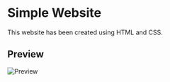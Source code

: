 # Simple Website

This website has been created using HTML and CSS.

## Preview
![Preview](https://i.hizliresim.com/tvxh2hn.png)